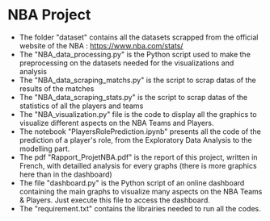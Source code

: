# NBA Project
- The folder "dataset" contains all the datasets scrapped from the official website of the NBA : https://www.nba.com/stats/ 
- The "NBA_data_processing.py" is the Python script used to make the preprocessing on the datasets needed for the visualizations and analysis
- The "NBA_data_scraping_matchs.py" is the script to scrap datas of the results of the matches
- The "NBA_data_scraping_stats.py" is the script to scrap datas of the statistics of all the players and teams
- The "NBA_visualization.py" file is the code to display all the graphics to visualize different aspects on the NBA Teams and Players.
- The notebook "PlayersRolePrediction.ipynb" presents all the code of the prediction of a player's role, from the Exploratory Data Analysis to the modelling part.
- The pdf "Rapport_ProjetNBA.pdf" is the report of this project, written in French, with detailled analysis for every graphs (there is more graphics here than in the dashboard)
- The file "dashboard.py" is the Python script of an online dashboard containing the main graphs to visualize many aspects on the NBA Teams & Players. Just execute this file to access the dashboard.
- The "requirement.txt" contains the librairies needed to run all the codes. 

